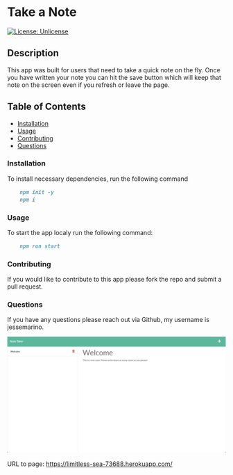 # Take a Note

[![License: Unlicense](https://img.shields.io/badge/license-Unlicense-blue.svg)](http://unlicense.org/)

## Description

This app was built for users that need to take a quick note on the fly. Once you have written your note you can hit the save button which will keep that note on the screen even if you refresh or leave the page.

## Table of Contents

- [Installation](#installation)
- [Usage](#usage)
- [Contributing](#contributing)
- [Questions](#questions)

### Installation

To install necessary dependencies, run the following command

```md
    npm init -y
    npm i
```

### Usage

To start the app localy run the following command:

```md
    npm run start
```

### Contributing

If you would like to contribute to this app please fork the repo and submit a pull request.

### Questions

If you have any questions please reach out via Github, my username is jessemarino.

![screenshot](./public/assets/images/123.png)

URL to page: https://limitless-sea-73688.herokuapp.com/
